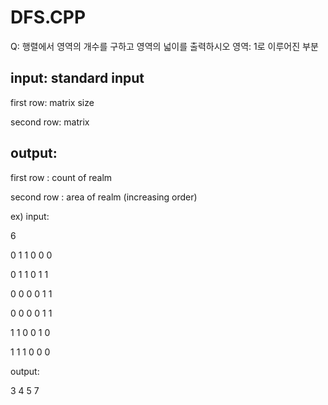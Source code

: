 # DFS.CPP

Q: 행렬에서 영역의 개수를 구하고 영역의 넓이를 출력하시오
    영역: 1로 이루어진 부분

## input: standard input

first row: matrix size

second row: matrix

## output: 

first row : count of realm

second row : area of realm (increasing order)


ex)
input:

6

0 1 1 0 0 0

0 1 1 0 1 1

0 0 0 0 1 1

0 0 0 0 1 1

1 1 0 0 1 0

1 1 1 0 0 0

output:

3
4 5 7